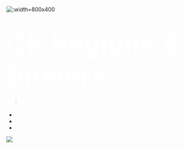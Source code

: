 

![](https://d1717iy6bbpwr8.cloudfront.net/assets/img/cr-regions/region-map.2f917b00.png ':width=800x400')


# <span style="color: #fff; font-size: 2.5em;">CR Regions & Bitwork</span>

> <span style="color: #fff;">Cyber Republic Regional Hub - Asia and Beyond</span>

- <span style="color: #fff;">The future presence of Elastos in our Communities</span>
- <span style="color: #fff;">Our goal is to be fully self-sufficient</span>
- <span style="color: #fff;">**Building the Real World Foundation of Cyber Republic**</span>

<!-- background color -->
![](https://d1717iy6bbpwr8.cloudfront.net/assets/img/cr-regions/bg_main.jpg)


